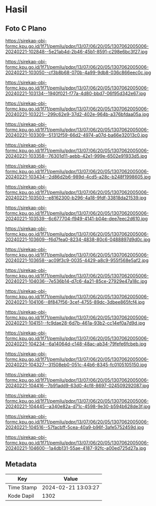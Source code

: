 # Hasil

## Foto C Plano

https://sirekap-obj-formc.kpu.go.id/1f71/pemilu/pdpr/13/07/06/20/05/1307062005006-20240221-102848--5e21ab4d-2b46-45b1-8591-c298e6bc3f27.jpg

https://sirekap-obj-formc.kpu.go.id/1f71/pemilu/pdpr/13/07/06/20/05/1307062005006-20240221-103050--cf3b8b68-070b-4a99-9db8-036c866eec0c.jpg

https://sirekap-obj-formc.kpu.go.id/1f71/pemilu/pdpr/13/07/06/20/05/1307062005006-20240221-103134--1940f021-f77a-4d80-bbd7-06f95d342e67.jpg

https://sirekap-obj-formc.kpu.go.id/1f71/pemilu/pdpr/13/07/06/20/05/1307062005006-20240221-103221--299c62e9-37d2-402e-964b-a376bfdaa05a.jpg

https://sirekap-obj-formc.kpu.go.id/1f71/pemilu/pdpr/13/07/06/20/05/1307062005006-20240221-103309--51312f59-66d2-4974-a07d-ba66e32013c0.jpg

https://sirekap-obj-formc.kpu.go.id/1f71/pemilu/pdpr/13/07/06/20/05/1307062005006-20240221-103358--76301d11-aebb-42e1-999e-6502e91933d5.jpg

https://sirekap-obj-formc.kpu.go.id/1f71/pemilu/pdpr/13/07/06/20/05/1307062005006-20240221-103434--2d86d2b6-989d-4cd5-a28c-b248f1998605.jpg

https://sirekap-obj-formc.kpu.go.id/1f71/pemilu/pdpr/13/07/06/20/05/1307062005006-20240221-103503--e8162300-b296-4a18-9fdf-33818da21539.jpg

https://sirekap-obj-formc.kpu.go.id/1f71/pemilu/pdpr/13/07/06/20/05/1307062005006-20240221-103539--6c677704-f949-4141-b04e-dee7eec2d610.jpg

https://sirekap-obj-formc.kpu.go.id/1f71/pemilu/pdpr/13/07/06/20/05/1307062005006-20240221-103609--f6d7fea0-8234-4838-80c6-0488897d9d0c.jpg

https://sirekap-obj-formc.kpu.go.id/1f71/pemilu/pdpr/13/07/06/20/05/1307062005006-20240221-103658--ac09f3c9-0035-4429-a8c9-955f568e5af2.jpg

https://sirekap-obj-formc.kpu.go.id/1f71/pemilu/pdpr/13/07/06/20/05/1307062005006-20240221-104036--7e536b14-d7c6-4a21-85ce-27929e47a18c.jpg

https://sirekap-obj-formc.kpu.go.id/1f71/pemilu/pdpr/13/07/06/20/05/1307062005006-20240221-104106--8f847f56-3cef-4755-89dc-3dbee865fcf4.jpg

https://sirekap-obj-formc.kpu.go.id/1f71/pemilu/pdpr/13/07/06/20/05/1307062005006-20240221-104151--fc9dae28-6d7b-461a-93b2-cc14ef0a7d9d.jpg

https://sirekap-obj-formc.kpu.go.id/1f71/pemilu/pdpr/13/07/06/20/05/1307062005006-20240221-104234--6a14064d-c148-48ac-ab34-79fefe6fcbeb.jpg

https://sirekap-obj-formc.kpu.go.id/1f71/pemilu/pdpr/13/07/06/20/05/1307062005006-20240221-104327--31508eb0-051c-44b6-8345-fc0105105150.jpg

https://sirekap-obj-formc.kpu.go.id/1f71/pemilu/pdpr/13/07/06/20/05/1307062005006-20240221-104416--7b91add9-63d0-4cf8-8697-024509292087.jpg

https://sirekap-obj-formc.kpu.go.id/1f71/pemilu/pdpr/13/07/06/20/05/1307062005006-20240221-104445--a340e82a-d71c-4598-9e30-b594b628de3f.jpg

https://sirekap-obj-formc.kpu.go.id/1f71/pemilu/pdpr/13/07/06/20/05/1307062005006-20240221-104516--57facbff-5cea-40a9-b96f-3afe5752459d.jpg

https://sirekap-obj-formc.kpu.go.id/1f71/pemilu/pdpr/13/07/06/20/05/1307062005006-20240221-104600--1a4db131-55ae-4187-92fc-a00ed725d27a.jpg


## Metadata

| Key        | Value               |
| ---------- | ------------------- |
| Time Stamp | 2024-02-21 13:03:27 |
| Kode Dapil | 1302                |



